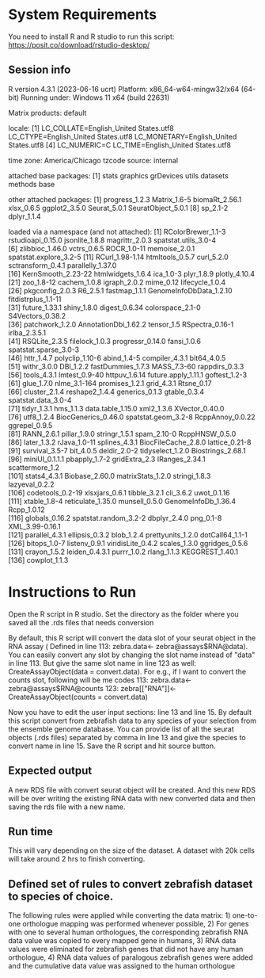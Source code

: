 # System Requirements

You need to install R and R studio to run this script:  https://posit.co/download/rstudio-desktop/ 

## Session info

R version 4.3.1 (2023-06-16 ucrt)
Platform: x86_64-w64-mingw32/x64 (64-bit)
Running under: Windows 11 x64 (build 22631)

Matrix products: default


locale:
[1] LC_COLLATE=English_United States.utf8  LC_CTYPE=English_United States.utf8    LC_MONETARY=English_United States.utf8
[4] LC_NUMERIC=C                           LC_TIME=English_United States.utf8    

time zone: America/Chicago
tzcode source: internal

attached base packages:
[1] stats     graphics  grDevices utils     datasets  methods   base     

other attached packages:
[1] progress_1.2.3     Matrix_1.6-5       biomaRt_2.56.1     xlsx_0.6.5         ggplot2_3.5.0      Seurat_5.0.1       SeuratObject_5.0.1
[8] sp_2.1-2           dplyr_1.1.4       

loaded via a namespace (and not attached):
  [1] RColorBrewer_1.1-3      rstudioapi_0.15.0       jsonlite_1.8.8          magrittr_2.0.3          spatstat.utils_3.0-4   
  [6] zlibbioc_1.46.0         vctrs_0.6.5             ROCR_1.0-11             memoise_2.0.1           spatstat.explore_3.2-5 
 [11] RCurl_1.98-1.14         htmltools_0.5.7         curl_5.2.0              sctransform_0.4.1       parallelly_1.37.0      
 [16] KernSmooth_2.23-22      htmlwidgets_1.6.4       ica_1.0-3               plyr_1.8.9              plotly_4.10.4          
 [21] zoo_1.8-12              cachem_1.0.8            igraph_2.0.2            mime_0.12               lifecycle_1.0.4        
 [26] pkgconfig_2.0.3         R6_2.5.1                fastmap_1.1.1           GenomeInfoDbData_1.2.10 fitdistrplus_1.1-11    
 [31] future_1.33.1           shiny_1.8.0             digest_0.6.34           colorspace_2.1-0        S4Vectors_0.38.2       
 [36] patchwork_1.2.0         AnnotationDbi_1.62.2    tensor_1.5              RSpectra_0.16-1         irlba_2.3.5.1          
 [41] RSQLite_2.3.5           filelock_1.0.3          progressr_0.14.0        fansi_1.0.6             spatstat.sparse_3.0-3  
 [46] httr_1.4.7              polyclip_1.10-6         abind_1.4-5             compiler_4.3.1          bit64_4.0.5            
 [51] withr_3.0.0             DBI_1.2.2               fastDummies_1.7.3       MASS_7.3-60             rappdirs_0.3.3         
 [56] tools_4.3.1             lmtest_0.9-40           httpuv_1.6.14           future.apply_1.11.1     goftest_1.2-3          
 [61] glue_1.7.0              nlme_3.1-164            promises_1.2.1          grid_4.3.1              Rtsne_0.17             
 [66] cluster_2.1.4           reshape2_1.4.4          generics_0.1.3          gtable_0.3.4            spatstat.data_3.0-4    
 [71] tidyr_1.3.1             hms_1.1.3               data.table_1.15.0       xml2_1.3.6              XVector_0.40.0         
 [76] utf8_1.2.4              BiocGenerics_0.46.0     spatstat.geom_3.2-8     RcppAnnoy_0.0.22        ggrepel_0.9.5          
 [81] RANN_2.6.1              pillar_1.9.0            stringr_1.5.1           spam_2.10-0             RcppHNSW_0.5.0         
 [86] later_1.3.2             rJava_1.0-11            splines_4.3.1           BiocFileCache_2.8.0     lattice_0.21-8         
 [91] survival_3.5-7          bit_4.0.5               deldir_2.0-2            tidyselect_1.2.0        Biostrings_2.68.1      
 [96] miniUI_0.1.1.1          pbapply_1.7-2           gridExtra_2.3           IRanges_2.34.1          scattermore_1.2        
[101] stats4_4.3.1            Biobase_2.60.0          matrixStats_1.2.0       stringi_1.8.3           lazyeval_0.2.2         
[106] codetools_0.2-19        xlsxjars_0.6.1          tibble_3.2.1            cli_3.6.2               uwot_0.1.16            
[111] xtable_1.8-4            reticulate_1.35.0       munsell_0.5.0           GenomeInfoDb_1.36.4     Rcpp_1.0.12            
[116] globals_0.16.2          spatstat.random_3.2-2   dbplyr_2.4.0            png_0.1-8               XML_3.99-0.16.1        
[121] parallel_4.3.1          ellipsis_0.3.2          blob_1.2.4              prettyunits_1.2.0       dotCall64_1.1-1        
[126] bitops_1.0-7            listenv_0.9.1           viridisLite_0.4.2       scales_1.3.0            ggridges_0.5.6         
[131] crayon_1.5.2            leiden_0.4.3.1          purrr_1.0.2             rlang_1.1.3             KEGGREST_1.40.1        
[136] cowplot_1.1.3    

# Instructions to Run

Open the R script in R studio. Set the directory as the folder where you saved all the .rds files that needs conversion

By default, this R script will convert the data slot of your seurat object in the RNA assay ( Defined in line 113:  zebra.data<- zebra@assays$RNA@data). You can easily convert any slot by changing
the slot name instead of "data" in line 113. But give the same slot name in line 123 as well:  CreateAssayObject(data = convert.data). For e.g., if I want to convert the counts slot, following will be me codes
 113:  zebra.data<- zebra@assays$RNA@counts
 123:  zebra[["RNA"]]<- CreateAssayObject(counts = convert.data)

 Now you have to edit the user input sections: line 13 and line 15. By default this script convert from zebrafish data to any species of your selection from the ensemble genome database. You can provide list of all the 
 seurat objects (.rds files) separated by comma in line 13 and give the species to convert name in line 15. Save the R script and hit source button. 


 ## Expected output

 A new RDS file with convert seurat object will be created. And this new RDS will be over writing the existing RNA data with new converted data and then saving the rds file with a new name.

 ## Run time 
 This will vary depending on the size of the dataset. A dataset with 20k cells will take around 2 hrs to finish converting.


 ## Defined set of rules to convert zebrafish dataset to species of choice. 

The following rules were applied while converting the data matrix: 1) one-to-one orthologue mapping was performed whenever possible, 2) For genes with one to several human orthologues, the corresponding zebrafish RNA data value was copied to every mapped gene in humans, 3) RNA data values were eliminated for zebrafish genes that did not have any human orthologue, 4) RNA data values of paralogous zebrafish genes were added and the cumulative data value was assigned to the human orthologue 
 
